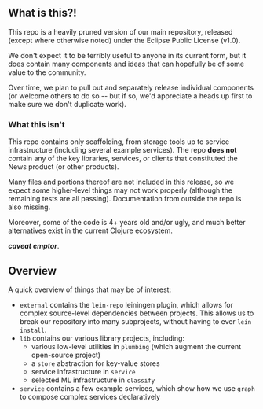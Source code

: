 ## What is this?!

This repo is a heavily pruned version of our main repository, released (except where otherwise noted) under the Eclipse Public License (v1.0).

We don't expect it to be terribly useful to anyone in its current form, but it does contain many components and ideas that can hopefully be of some value to the community.  

Over time, we plan to pull out and separately release individual components (or welcome others to do so -- but if so, we'd appreciate a heads up first to make sure we don't duplicate work).


### What this isn't

This repo contains only scaffolding, from storage tools up to service infrastructure (including several example services).  The repo **does not** contain any of the key libraries, services, or clients that constituted the News product (or other products).  

Many files and portions thereof are not included in this release, so we expect some higher-level things may not work properly (although the remaining tests are all passing).  Documentation from outside the repo is also missing.

Moreover, some of the code is 4+ years old and/or ugly, and much better alternatives exist in the current Clojure ecosystem.  

***caveat emptor***.

## Overview

A quick overview of things that may be of interest:

 - `external` contains the `lein-repo` leiningen plugin, which allows for complex source-level dependencies between projects.  This allows us to break our repository into many subprojects, without having to ever `lein install`.
 - `lib` contains our various library projects, including:
   - various low-level utilities in `plumbing` (which augment the current open-source project)
   - a `store` abstraction for key-value stores
   - service infrastructure in `service`
   - selected ML infrastructure in `classify`
 - `service` contains a few example services, which show how we use `graph` to compose complex services declaratively


